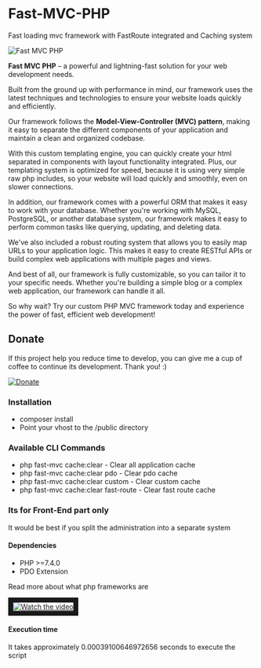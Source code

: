 # Fast-MVC-PHP
Fast loading mvc framework with FastRoute integrated and Caching system

![Fast MVC PHP](https://raw.githubusercontent.com/kirilkirkov/Fast-MVC-PHP/main/public/images/fast-mvc-php.png "Fast MVC PHP")

**Fast MVC PHP** – a powerful and lightning-fast solution for your web development needs.

Built from the ground up with performance in mind, our framework uses the latest techniques and technologies to ensure your website loads quickly and efficiently.

Our framework follows the **Model-View-Controller (MVC) pattern**, making it easy to separate the different components of your application and maintain a clean and organized codebase.

With this custom templating engine, you can quickly create your html separated in components with layout functionality integrated. Plus, our templating system is optimized for speed, because it is using very simple raw php includes, so your website will load quickly and smoothly, even on slower connections.

In addition, our framework comes with a powerful ORM that makes it easy to work with your database. Whether you're working with MySQL, PostgreSQL, or another database system, our framework makes it easy to perform common tasks like querying, updating, and deleting data.

We've also included a robust routing system that allows you to easily map URLs to your application logic. This makes it easy to create RESTful APIs or build complex web applications with multiple pages and views.

And best of all, our framework is fully customizable, so you can tailor it to your specific needs. Whether you're building a simple blog or a complex web application, our framework can handle it all.

So why wait? Try our custom PHP MVC framework today and experience the power of fast, efficient web development!

## Donate
<p>If this project help you reduce time to develop, you can give me a cup of coffee to continue its development. Thank you! :)</p>

[![Donate](https://www.paypalobjects.com/en_US/i/btn/btn_donateCC_LG.gif)](https://www.paypal.com/cgi-bin/webscr?cmd=_s-xclick&hosted_button_id=W5BR6K29BQX7E)

### Installation
- composer install
- Point your vhost to the /public directory

### Available CLI Commands
- php fast-mvc cache:clear - Clear all application cache
- php fast-mvc cache:clear pdo - Clear pdo cache
- php fast-mvc cache:clear custom - Clear custom cache
- php fast-mvc cache:clear fast-route - Clear fast route cache

### Its for Front-End part only
<p>It would be best if you split the administration into a separate system</p>

#### Dependencies
- PHP >=7.4.0
- PDO Extension

<p>Read more about what php frameworks are</p>
<a href="https://www.youtube.com/watch?v=EW5UmMeCqtU" target="_blank">
 <img src="https://img.youtube.com/vi/EW5UmMeCqtU/mqdefault.jpg?g=1" alt="Watch the video" border="10" />
</a>

#### Execution time
<p> It takes approximately 0.00039100646972656 seconds to execute the script </p>
